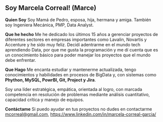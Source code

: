 ## Soy Marcela Correal! (Marce)

**Quien Soy**
Soy Mamá de Pedro, esposa, hija, hermana y amiga.
También soy Ingeniera Mecánica, PMP, Data Analyst.

**Que he hecho**
Me he dedicado los últimos 15 años a gerenciar proyectos de diferentes sectores en empresas importantes como Lavalin, Novartis y Accenture y he sido muy feliz.
Decidí adentrarme en el mundo tech aprendiendo Data, por que me gusta la programación y me dí cuenta que es un conocimiento básico para poder manejar los proyectos que el 
mundo debe enfrentar.

**Que Hago**
Me encanta estudiar y mantenerme actualizada, tengo conocimientos y habilidades en procesos de BigData y, con sistemas como **Phython, MySQL, PowrBI, Git, Project y Jira**. 

Soy una líder estratégica, empática, orientada al logro, con marcada competencia en resolución de problemas mediante análisis cuantitativo, capacidad crítica y manejo de equipos.

**Contáctame** 
Si puedo ayudar en tus proyectos no dudes en contactarme mcorreal@gmail.com, https://www.linkedin.com/in/marcela-correal-garcia/




